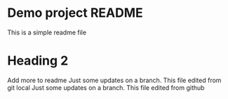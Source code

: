 # Demo project README

This is a simple readme file

# Heading 2

Add more to readme
Just some updates on a branch. This file edited from git local
Just some updates on a branch. This file edited from github
